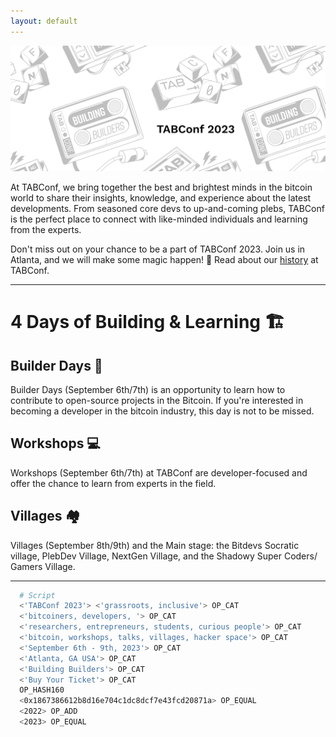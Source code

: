 ```yaml
---
layout: default
---
```


<a><img src="assets/img/hero.png"></a>

At TABConf, we bring together the best and brightest minds in the bitcoin world to share their insights, knowledge, and experience about the latest developments. From seasoned core devs to up-and-coming plebs, TABConf is the perfect place to connect with like-minded individuals and learning from the experts.

Don't miss out on your chance to be a part of TABConf 2023. Join us in Atlanta, and we will make some magic happen! 🤘
Read about our [history](./history.md) at TABConf. 

*** 

# 4 Days of Building & Learning 🏗️

## Builder Days 🔨  
  
Builder Days (September 6th/7th) is an opportunity to learn how to contribute to open-source projects in the Bitcoin. If you're interested in becoming a developer in the bitcoin industry, this day is not to be missed.

## Workshops 💻

Workshops (September 6th/7th) at TABConf are developer-focused and offer the chance to learn from experts in the field.

## Villages 🏘️

Villages (September 8th/9th) and the Main stage: the Bitdevs Socratic village, PlebDev Village, NextGen Village, and the Shadowy Super Coders/ Gamers Village.

*** 

```sh
  # Script
  <'TABConf 2023'> <'grassroots, inclusive'> OP_CAT
  <'bitcoiners, developers, '> OP_CAT
  <'researchers, entrepreneurs, students, curious people'> OP_CAT
  <'bitcoin, workshops, talks, villages, hacker space'> OP_CAT
  <'September 6th - 9th, 2023'> OP_CAT
  <'Atlanta, GA USA'> OP_CAT
  <'Building Builders'> OP_CAT
  <'Buy Your Ticket'> OP_CAT
  OP_HASH160
  <0x1867386612b8d16e704c1dc8dcf7e43fcd20871a> OP_EQUAL
  <2022> OP_ADD
  <2023> OP_EQUAL
```
